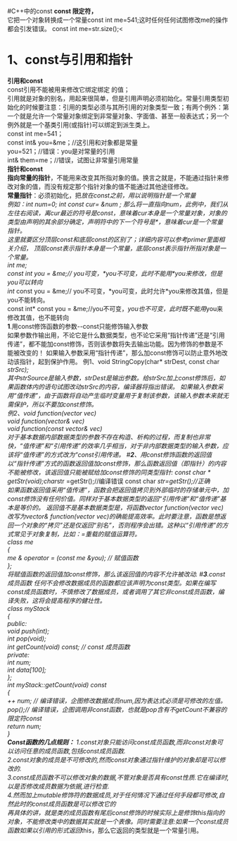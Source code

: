 #C++中的const
<b>const 限定符，</b><br>
它把一个对象转换成一个常量const int me=541;这时任何任何试图修改me的操作都会引发错误。
const int me=str.size();<
# <b>1</b>、const与引用和指针
<b>引用和const</b><br>
const引用不能被用来修改它绑定绑定 的值；<br>
引用就是对象的别名，用起来很简单，但是引用声明必须初始化。常量引用类型初始化的时候要注意：引用的类型必须与其所引用的对象类型一致；有两个例外：第一个就是允许一个常量对象绑定到非常量对象、字面值、甚至一般表达式；另一个例外就是一个基类引用(或指针)可以绑定到派生类上。<br>
const int me=541；<br>
const int& you=&me；//这引用和对象都是常量<br>
you=521；//错误：you是对常量的引用<br>
int& them=me；//错误，试图让非常量引用常量<br>
<b>指针和const</b><br>
<b>指向常量的指针</b>，不能用来改变其所指对象的值。换言之就是，不能通过指针来修改对象的值，而没有规定那个指针对象的值不能通过其他途径修改。<br>
<b>常量指针</b>：必须初始化，把*放在const之前，用以说明指针是一个常量<br>
例如：int num=0; int *const cur= &num ; 那么将一直指向num，此例中，我们从左往右阅读，离cur最近的符号是const，意味着cur本身是一个常量对象，对象的类型由声明的其余部分确定，声明符中的下一个符号是\*，意味着cur是一个常量指针。<br>
这里就要区分顶层const和底层const的区别了；详细内容可以参考primer里面相关介绍，
顶层const表示指针本身是一个常量，底层const表示指针所指对象是一个常量。<br>
int me;<br>
const int* you = &me;// you可变，\*you不可变，此时不能用\*you来修改，但是you可以转向<br>
int* const you = &me;// you不可变，\*you可变，此时允许\*you来修改其值，但是you不能转向。<br>
const int* const you = &me;//you不可变，*you也不可变，此时既不能用*you来修改其值，也不能转向
<br>
<b>1</b>.用const修饰函数的参数--const只能修饰输入参数<br>
如果参数作输出用，不论它是什么数据类型，也不论它采用“指针传递”还是“引用传递”，都不能加const修饰，否则该参数将失去输出功能。因为修饰的参数是不能被改变的！
如果输入参数采用“指针传递”，那么加const修饰可以防止意外地改动该指针，起到保护作用。
例1、void StringCopy(char* strDest, const char *strSrc);<br>
其中strSource是输入参数，strDest是输出参数。给strSrc加上const修饰后，如果函数体内的语句试图改动strSrc的内容，编译器将指出错误。
如果输入参数采用“值传递”，由于函数将自动产生临时变量用于复制该参数，该输入参数本来就无需保护，所以不要加const修饰。<br>
例2、void function(vector<int> vec)<br>
void function(vector<int>& vec)<br>
void function(const vector<int>& vec)
<br>
对于基本数据内部数据类型的参数不存在构造、析构的过程，而复制也非常快，“值传递”和“引用传递”的效率几乎相当，对于非内部数据类型的输入参数，应该将“值传递”的方式改为“const引用传递。
#<b>2</b>、用const修饰函数的返回值<br>
以“指针传递”方式的函数返回值加const修饰，那么函数返回值（即指针）的内容不能被修改，该返回值只能被赋给加const修饰的同类型指针:
const char * getStr(void);char*str =getStr();//编译错误
const char *str=getStr();//正确<br>
如果函数返回值采用“值传递”，函数会把返回值拷贝到外部临时的存储单元中，加const修饰没有任何价值。同样对于基本数据类型的返回“引用传递”和“值传递”基本是等价的。
返回值不是基本数据类型是，将函数vector<int> function(vector<int> vec) 改写为vector<int>& function(vector<int> vec)的确能提高效率。此时要注意，函数是想返回一个对象的“拷贝”还是仅返回“别名”，否则程序会出错。这种以“引用传递”的方式常见于对象复制，比如：=重载的赋值运算符。<br>
class me<br>
{<br>
me & operator = (const me &you); // 赋值函数<br>
};<br>
将赋值函数的返回值加const修饰，那么该返回值的内容不允许被改动.
#<b>3</b>.const 成员函数
任何不会修改数据成员的函数都应该声明为const类型。如果在编写const成员函数时，不慎修改了数据成员，或者调用了其它非const成员函数，编译失败，这将会提高程序的健壮性。<br>
class myStack<br>
{<br>
public:<br>
void push(int);<br>
int pop(void);<br>
int getCount(void) const; // const 成员函数<br>
private:<br>
int num;<br>
int data[100];<br>
};<br>
int myStack::getCount(void) const<br>
{<br>
++ num; // 编译错误，企图修改数据成员num,因为表达式必须是可修改的左值。<br>
pop();// 编译错误，企图调用非const函数，也就是pop含有不getCount不兼容的限定符const<br>
return num;<br>
}<br>
<b>Const函数的几点规则：</b>
1.const对象只能访问const成员函数,而非const对象可以访问任意的成员函数,包括const成员函数.<br>
2.const对象的成员是不可修改的,然而const对象通过指针维护的对象却是可以修改的.<br>
3.const成员函数不可以修改对象的数据,不管对象是否具有const性质.它在编译时,以是否修改成员数据为依据,进行检查.<br>
4.然而加上mutable修饰符的数据成员,对于任何情况下通过任何手段都可修改,自然此时的const成员函数是可以修改它的<br>
再具体的讲，就是类的成员函数有尾后const修饰的时候实际上是修饰this指向的对象，不能修改类中的数据其实就是一个表像。同时需要注意:如果一个const成员函数如果以引用的形式返回*this，那么它返回的类型就是一个常量引用。<br>